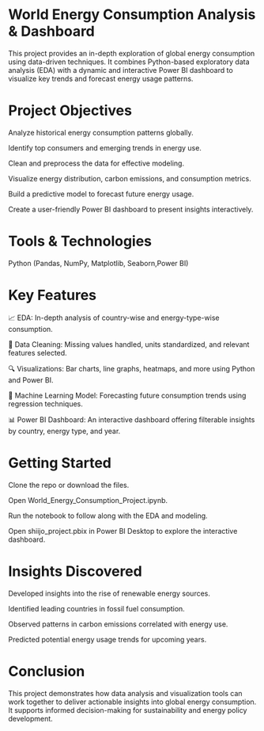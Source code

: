 # World Energy Consumption Analysis & Dashboard

This project provides an in-depth exploration of global energy consumption using data-driven techniques.
It combines Python-based exploratory data analysis (EDA) with a dynamic and interactive Power BI dashboard to visualize key trends and forecast energy usage patterns.

# Project Objectives
Analyze historical energy consumption patterns globally.

Identify top consumers and emerging trends in energy use.

Clean and preprocess the data for effective modeling.

Visualize energy distribution, carbon emissions, and consumption metrics.

Build a predictive model to forecast future energy usage.

Create a user-friendly Power BI dashboard to present insights interactively.

# Tools & Technologies
Python (Pandas, NumPy, Matplotlib, Seaborn,Power BI)

# Key Features
📈 EDA: In-depth analysis of country-wise and energy-type-wise consumption.

🧹 Data Cleaning: Missing values handled, units standardized, and relevant features selected.

🔍 Visualizations: Bar charts, line graphs, heatmaps, and more using Python and Power BI.

🤖 Machine Learning Model: Forecasting future consumption trends using regression techniques.

📊 Power BI Dashboard: An interactive dashboard offering filterable insights by country, energy type, and year.

# Getting Started
Clone the repo or download the files.

Open World_Energy_Consumption_Project.ipynb.

Run the notebook to follow along with the EDA and modeling.

Open shiijo_project.pbix in Power BI Desktop to explore the interactive dashboard.

# Insights Discovered
Developed insights into the rise of renewable energy sources.

Identified leading countries in fossil fuel consumption.

Observed patterns in carbon emissions correlated with energy use.

Predicted potential energy usage trends for upcoming years.

# Conclusion
This project demonstrates how data analysis and visualization tools can work together to deliver actionable insights into global energy consumption. 
It supports informed decision-making for sustainability and energy policy development.

